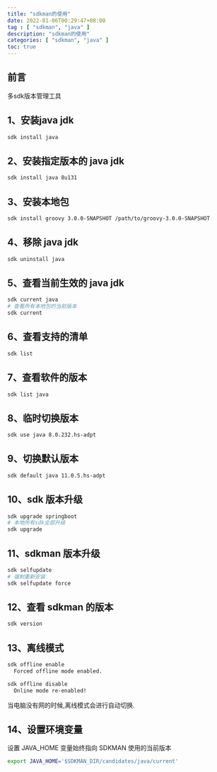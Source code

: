 ```yaml
---
title: "sdkman的使用"
date: 2022-01-06T00:29:47+08:00
tag : [ "sdkman", "java" ]
description: "sdkman的使用"
categories: [ "sdkman", "java" ]
toc: true
---
```


## 前言
多sdk版本管理工具

## 1、安装java jdk
```bash
sdk install java
```

## 2、安装指定版本的 java jdk
```bash
sdk install java 8u131
```

## 3、安装本地包
```bash
sdk install groovy 3.0.0-SNAPSHOT /path/to/groovy-3.0.0-SNAPSHOT
```

## 4、移除 java jdk
```bash
sdk uninstall java
```

## 5、查看当前生效的 java jdk
```bash
sdk current java
# 查看所有本地包的当前版本
sdk current
```

## 6、查看支持的清单
```bash
sdk list
```

## 7、查看软件的版本
```bash
sdk list java
```

## 8、临时切换版本
```bash
sdk use java 8.0.232.hs-adpt
```

## 9、切换默认版本
```bash
sdk default java 11.0.5.hs-adpt
```
## 10、sdk 版本升级
```bash
sdk upgrade springboot
# 本地所有sdk全部升级
sdk upgrade 
```

## 11、sdkman 版本升级
```bash
sdk selfupdate
# 强制重新安装
sdk selfupdate force
```

## 12、查看 sdkman 的版本
```bash
sdk version
```

## 13、离线模式
```bash
sdk offline enable
  Forced offline mode enabled.

sdk offline disable
  Online mode re-enabled!
```
当电脑没有网的时候,离线模式会进行自动切换.

## 14、设置环境变量  
设置 JAVA_HOME 变量始终指向 SDKMAN 使用的当前版本
```bash
export JAVA_HOME='$SDKMAN_DIR/candidates/java/current'
```
